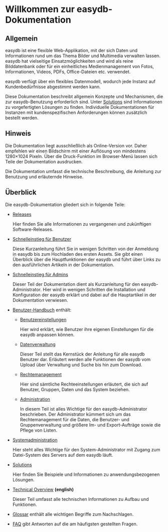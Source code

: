 # Willkommen zur easydb-Dokumentation

## Allgemein

easydb ist eine flexible Web-Applikation, mit der sich Daten und Informationen rund um das Thema Bilder und Multimedia verwalten lassen. easydb hat vielseitige Einsatzmöglichkeiten und wird als reine Bilddatenbank oder für ein einheitliches Medienmanagement von Fotos, Informationen, Videos, PDFs, Office-Dateien etc. verwendet.

easydb verfügt über ein flexibles Datenmodell, wodurch jede Instanz auf Kundenbedürfnisse abgestimmt werden kann.

Diese Dokumentation beschreibt allgemein Konzepte und Mechanismen, die zur easydb-Benutzung erforderlich sind. Unter [Solutions](../solutions/) sind Informationen zu vorgefertigten Lösungen zu finden. Individuelle Dokumentationen für Instanzen mit kundenspezifischen Anforderungen können zusätzlich bestellt werden.

## Hinweis

Die Dokumentation liegt ausschließlich als Online-Version vor. Daher empfehlen wir einen Bildschirm mit einer Auflösung von mindestens 1280×1024 Pixeln. Über die Druck-Funktion im Browser-Menü lassen sich Teile der Dokumentation ausdrucken.

Die Dokumentation umfasst die technische Beschreibung, die Anleitung zur Benutzung und erläuternde Hinweise. 

## Überblick

Die easydb-Dokumentation gliedert sich in folgende Teile:

* [Releases](../releases/)

	Hier finden Sie alle Informationen zu vergangenen und zukünftigen Software-Releases.

* [Schnelleinstieg für Benutzer](../getstarteduser/)

	Diese Kurzanleitung führt Sie in wenigen Schritten von der Anmeldung in easydb bis zum Hochladen des ersten Assets. Sie gibt einen Überblick über die Hauptfunktionen der easydb und führt über Links zu den ausführlichen Artikeln in der Dokumentation.

* [Schnelleinstieg für Admins](../getstartedadmin/)

	Dieser Teil der Dokumentation dient als Kurzanleitung für den easydb-Administrator. Hier wird in wenigen Schritten die Installation und Konfiguration der easydb erklärt und dabei auf die Hauptartikel in der Dokumentation verwiesen.

* [Benutzer-Handbuch](../webfrontend/) enthält:

	* [Benutzereinstellungen](../webfrontend/userprefs/)
		
		Hier wird erklärt, wie Benutzer ihre eigenen Einstellungen für die easydb anpassen können.
		
	* [Datenverwaltung](../webfrontend/datamanagement/)
		
		Dieser Teil stellt das Kernstück der Anleitung für alle easydb Benutzer dar. Erläutert werden alle Funktionen der easydb vom Upload über Verwaltung und Suche bis hin zum Download.
		
	* [Rechtemanagement](../webfrontend/rightsmanagement)
		
		Hier sind sämtliche Rechteeinstellungen erläutert, die sich auf Benutzer, Gruppen, Daten und das System beziehen. 
		
	* [Administration](../webfrontend/datamanagement/)
		
		In diesem Teil ist alles Wichtige für den easydb-Administrator beschrieben. Der Administrator kümmert sich um das Rechtemanagement für die Daten, die Benutzer- und Gruppenverwaltung und größere Im- und Export-Aufträge sowie die Pflege von Listen.

* [Systemadministration](../sysadmin/)

	Hier steht alles Wichtige für den System-Administrator mit Zugang zum Datei-System des Servers auf dem easydb läuft.
	
* [Solutions](../solutions/)

	Hier finden Sie Beispiele und Informationen zu anwendungsbezogenen Lösungen.

* [Technical Overview](../technical/) **(english)**

	Dieser Teil umfasst alle technischen Informationen zu Aufbau und Funktionen. 

* [Glossar](../glossar/) enthält alle wichtigen Begriffe zum Nachschlagen.

* [FAQ](../faq/) gibt Antworten auf die am häufigsten gestellten Fragen.
